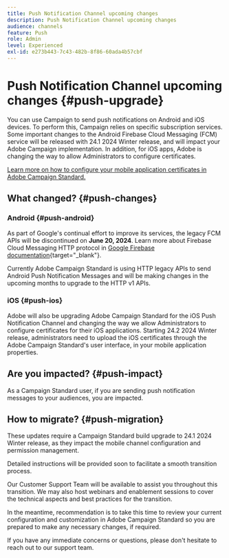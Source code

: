 ```yaml
---
title: Push Notification Channel upcoming changes
description: Push Notification Channel upcoming changes
audience: channels
feature: Push
role: Admin
level: Experienced
exl-id: e273b443-7c43-482b-8f86-60ada4b57cbf
---
```

# Push Notification Channel upcoming changes {#push-upgrade}

You can use Campaign to send push notifications on Android and iOS devices. To perform this, Campaign relies on specific subscription services. Some important changes to the Android Firebase Cloud Messaging (FCM) service will be released with 24.1 2024 Winter release, and will impact your Adobe Campaign implementation. In addition, for iOS apps, Adobe is changing the way to allow Administrators to configure certificates.

[Learn more on how to configure your mobile application certificates in Adobe Campaign Standard.](configuring-a-mobile-application.md#channel-specific-config)

## What changed? {#push-changes}

### Android {#push-android}

As part of Google's continual effort to improve its services, the legacy FCM APIs will be discontinued on **June 20, 2024**. Learn more about Firebase Cloud Messaging HTTP protocol in [Google Firebase documentation](https://firebase.google.com/docs/cloud-messaging/http-server-ref){target="_blank"}.

Currently Adobe Campaign Standard is using HTTP legacy APIs to send Android Push Notification Messages and will be making changes in the upcoming months to upgrade to the HTTP v1 APIs. 

### iOS {#push-ios}

Adobe will also be upgrading Adobe Campaign Standard for the iOS Push Notification Channel and changing the way we allow Administrators to configure certificates for their iOS applications. Starting 24.2 2024 Winter release, administrators need to upload the iOS certificates through the Adobe Campaign Standard's user interface, in your mobile application properties.

## Are you impacted? {#push-impact}

As a Campaign Standard user, if you are sending push notification messages to your audiences, you are impacted.

## How to migrate? {#push-migration}

These updates require a Campaign Standard build upgrade to 24.1 2024 Winter release, as they impact the mobile channel configuration and permission management.

Detailed instructions will be provided soon to facilitate a smooth transition process. 

Our Customer Support Team will be available to assist you throughout this transition. We may also host webinars and enablement sessions to cover the technical aspects and best practices for the transition. 

In the meantime, recommendation is to take this time to review your current configuration and customization in Adobe Campaign Standard so you are prepared to make any necessary changes, if required. 

If you have any immediate concerns or questions, please don't hesitate to reach out to our support team.
